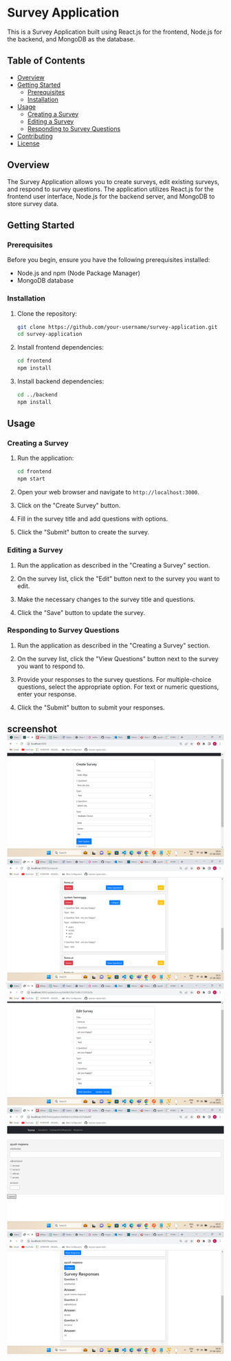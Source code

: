 
# Survey Application

This is a Survey Application built using React.js for the frontend, Node.js for the backend, and MongoDB as the database.

## Table of Contents

- [Overview](#overview)
- [Getting Started](#getting-started)
  - [Prerequisites](#prerequisites)
  - [Installation](#installation)
- [Usage](#usage)
  - [Creating a Survey](#creating-a-survey)
  - [Editing a Survey](#editing-a-survey)
  - [Responding to Survey Questions](#responding-to-survey-questions)
- [Contributing](#contributing)
- [License](#license)

## Overview

The Survey Application allows you to create surveys, edit existing surveys, and respond to survey questions. The application utilizes React.js for the frontend user interface, Node.js for the backend server, and MongoDB to store survey data.

## Getting Started

### Prerequisites

Before you begin, ensure you have the following prerequisites installed:

- Node.js and npm (Node Package Manager)
- MongoDB database

### Installation

1. Clone the repository:

   ```sh
   git clone https://github.com/your-username/survey-application.git
   cd survey-application
   ```

2. Install frontend dependencies:

   ```sh
   cd frontend
   npm install
   ```

3. Install backend dependencies:

   ```sh
   cd ../backend
   npm install
   ```

## Usage

### Creating a Survey

1. Run the application:

   ```sh
   cd frontend
   npm start
   ```

2. Open your web browser and navigate to `http://localhost:3000`.

3. Click on the "Create Survey" button.

4. Fill in the survey title and add questions with options.

5. Click the "Submit" button to create the survey.

### Editing a Survey

1. Run the application as described in the "Creating a Survey" section.

2. On the survey list, click the "Edit" button next to the survey you want to edit.

3. Make the necessary changes to the survey title and questions.

4. Click the "Save" button to update the survey.

### Responding to Survey Questions

1. Run the application as described in the "Creating a Survey" section.

2. On the survey list, click the "View Questions" button next to the survey you want to respond to.

3. Provide your responses to the survey questions. For multiple-choice questions, select the appropriate option. For text or numeric questions, enter your response.

4. Click the "Submit" button to submit your responses.

screenshot
![Alt text](image.png)
![Alt text](image-1.png)
![Alt text](image-2.png)
![Alt text](image-3.png)
![Alt text](image-4.png)
---

